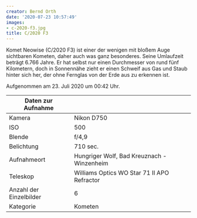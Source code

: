 ```yaml
---
creator: Bernd Orth
date: '2020-07-23 10:57:49'
images:
- c-2020-f3.jpg
title: C/2020 F3
---
```

Komet Neowise (C/2020 F3) ist einer der wenigen mit bloßem Auge sichtbaren Kometen, daher auch was ganz besonderes.
Seine Umlaufzeit beträgt 6.766 Jahre. 
Er hat selbst nur einen Durchmesser von rund fünf Kilometern, doch in Sonnennähe zieht er einen Schweif aus Gas und Staub hinter sich her, der ohne Fernglas von der Erde aus zu erkennen ist.

Aufgenommen am 23. Juli 2020 um 00:42 Uhr.

| Daten zur Aufnahme | |
| - | - |
| Kamera | Nikon D750 |
| ISO | 500 |
| Blende | f/4,9 |
| Belichtung | 710 sec. |
| Aufnahmeort | Hungriger Wolf, Bad Kreuznach - Winzenheim |
| Teleskop | Williams Optics WO Star 71 II APO Refractor |
| Anzahl der Einzelbilder | 6 |
| Kategorie | Kometen |
